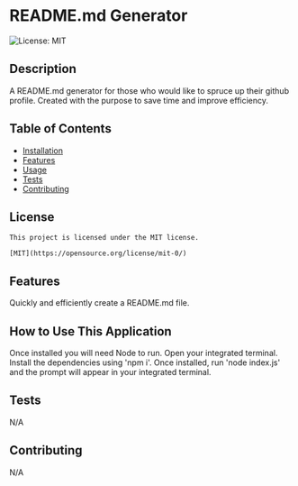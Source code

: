 # README.md Generator
  <img alt="License: MIT" src="https://img.shields.io/badge/license-MIT-blue.svg" />

  ## Description
  A README.md generator for those who would like to spruce up their github profile. Created with the purpose to save time and improve efficiency. 

  ## Table of Contents
  * [Installation](#installation)
  * [Features](#features)
  * [Usage](#usage)
  * [Tests](#tests)
  * [Contributing](#contributing)
  ## License

    This project is licensed under the MIT license.

    [MIT](https://opensource.org/license/mit-0/)

  ## Features
  Quickly and efficiently create a README.md file. 

  ## How to Use This Application
  Once installed you will need Node to run. Open your integrated terminal. Install the dependencies using 'npm i'. Once installed, run 'node index.js' and the prompt will appear in your integrated terminal.

  ## Tests 
  N/A
  
  ## Contributing
  N/A
  
